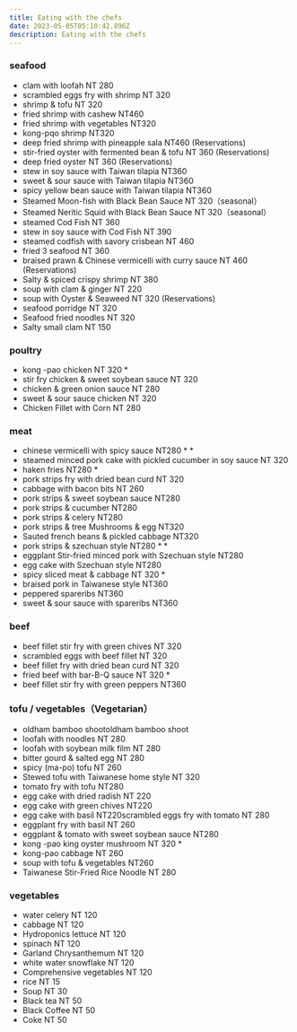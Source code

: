 ```yaml
---
title: Eating with the chefs
date: 2023-05-05T05:10:42.896Z
description: Eating with the chefs
---
```

### seafood

* clam with loofah  NT 280
* scrambled eggs fry with shrimp NT 320
* shrimp & tofu  NT 320
* fried shrimp with cashew   NT460
* fried shrimp with vegetables   NT320
* kong-pqo shrimp    NT320
* deep fried shrimp with pineapple sala   NT460 (Reservations) 
* stir-fried oyster with fermented bean & tofu  NT 360 (Reservations) 
* deep fried oyster    NT 360 (Reservations) 
* stew in soy sauce with Taiwan tilapia   NT360
* sweet & sour sauce with Taiwan tilapia   NT360
* spicy yellow bean sauce with Taiwan tilapia    NT360
* Steamed Moon-fish with Black Bean Sauce    NT 320（seasonal）
* Steamed Neritic Squid with Black Bean Sauce    NT 320（seasonal）
* steamed Cod Fish NT 360
* stew in soy sauce with Cod Fish  NT 390
* steamed codfish with savory crisbean NT 460
* fried 3 seafood   NT 360
* braised prawn & Chinese vermicelli with curry sauce  NT 460 (Reservations)
* Salty & spiced crispy shrimp    NT 380
* soup with clam & ginger   NT 220
* soup with Oyster &  Seaweed    NT 320 (Reservations) 
* seafood porridge    NT 320 
* Seafood fried noodles    NT 320 
* Salty small clam   NT 150 

### poultry

* kong -pao chicken NT 320 *
* stir fry chicken & sweet soybean sauce  NT 320
* chicken & green onion sauce  NT 280
* sweet & sour sauce chicken  NT 320
* Chicken Fillet with Corn   NT 280

### meat

* chinese vermicelli with spicy sauce  NT280 \* \*
* steamed minced pork cake with pickled cucumber in soy sauce  NT 320
* haken fries  NT280 *
* pork strips fry with dried bean curd  NT 320
* cabbage with bacon bits  NT 260
* pork strips & sweet soybean sauce  NT280
* pork strips  & cucumber  NT280
* pork strips & celery  NT280
* pork strips & tree Mushrooms & egg  NT320
* Sauted french beans & pickled cabbage  NT320
* pork strips & szechuan style  NT280 \* \*
* eggplant Stir-fried minced pork  with Szechuan style   NT280
* egg cake with Szechuan style  NT280
* spicy sliced meat & cabbage  NT 320 *
* braised pork in Taiwanese style   NT360
* peppered spareribs  NT360
* sweet & sour sauce with spareribs   NT360

### beef

* beef fillet stir fry with green chives  NT 320 
* scrambled eggs with beef fillet  NT 320
* beef fillet fry with dried bean curd  NT 320
* fried beef with bar-B-Q sauce  NT 320 *
* beef fillet stir fry with green peppers   NT360

### tofu / vegetables（Vegetarian）

* oldham bamboo shootoldham bamboo shoot
* loofah with noodles  NT 280
* loofah with soybean milk film NT 280
* bitter gourd & salted egg  NT 280
* spicy (ma-po) tofu  NT 260
* Stewed tofu with Taiwanese  home style  NT 320
* tomato fry with tofu  NT280
* egg cake with dried radish  NT 220
* egg cake with green chives  NT220
* egg cake with basil  NT220scrambled eggs fry with tomato  NT 280
* eggplant fry with basil  NT 260
* eggplant & tomato with sweet soybean sauce  NT280
* kong -pao king oyster mushroom   NT 320 *
* kong-pao cabbage  NT 260
* soup with tofu & vegetables   NT260
* Taiwanese Stir-Fried Rice Noodle   NT 280

### vegetables

* water celery NT 120
* cabbage NT 120
* Hydroponics  lettuce NT 120
* spinach NT 120
* Garland Chrysanthemum   NT 120
* white water snowflake  NT 120
* Comprehensive  vegetables  NT 120
* rice NT 15
* Soup  NT 30
* Black tea  NT 50
* Black Coffee  NT 50
* Coke NT 50